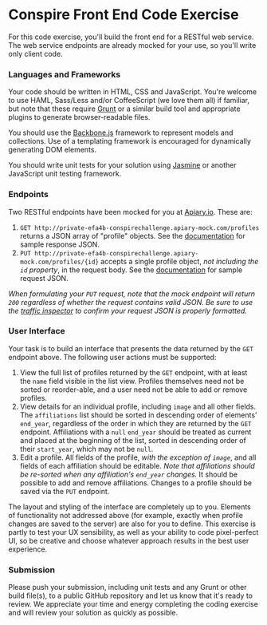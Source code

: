 Conspire Front End Code Exercise
================================

For this code exercise, you'll build the front end for a RESTful web service. The web service endpoints are already mocked for your use, so you'll write only client code.

### Languages and Frameworks

Your code should be written in HTML, CSS and JavaScript. You're welcome to use HAML, Sass/Less and/or CoffeeScript (we love them all) if familiar, but note that these require [Grunt](http://gruntjs.com/) or a similar build tool and appropriate plugins to generate browser-readable files.

You should use the [Backbone.js](http://backbonejs.org/) framework to represent models and collections. Use of a templating framework is encouraged for dynamically generating DOM elements.

You should write unit tests for your solution using [Jasmine](http://jasmine.github.io/2.0/introduction.html) or another JavaScript unit testing framework.

### Endpoints

Two RESTful endpoints have been mocked for you at [Apiary.io](http://docs.conspirechallenge.apiary.io/). These are:

  1. ```GET http://private-efa4b-conspirechallenge.apiary-mock.com/profiles``` returns a JSON array of "profile" objects. See the [documentation](http://docs.conspirechallenge.apiary.io/#get-%2Fprofiles) for sample response JSON.
  1. ```PUT http://private-efa4b-conspirechallenge.apiary-mock.com/profiles/{id}``` accepts a single profile object, _not including the ```id``` property_, in the request body. See the [documentation](http://docs.conspirechallenge.apiary.io/#put-%2Fprofiles%2F%7Bid%7D) for sample request JSON.

_When formulating your ```PUT``` request, note that the mock endpoint will return ```200``` regardless of whether the request contains valid JSON. Be sure to use the [traffic inspector](http://docs.conspirechallenge.apiary.io/traffic/efa4b) to confirm your request JSON is properly formatted._

### User Interface

Your task is to build an interface that presents the data returned by the ```GET``` endpoint above. The following user actions must be supported:

  1. View the full list of profiles returned by the ```GET``` endpoint, with at least the ```name``` field visible in the list view. Profiles themselves need not be sorted or reorder-able, and a user need not be able to add or remove profiles.
  1. View details for an individual profile, including ```image``` and all other fields. The ```affiliations``` list should be sorted in descending order of elements' ```end_year```, regardless of the order in which they are returned by the ```GET``` endpoint. Affiliations with a ```null``` ```end_year``` should be treated as current and placed at the beginning of the list, sorted in descending order of their ```start_year```, which may not be ```null```.
  1. Edit a profile. All fields of the profile, _with the exception of ```image```_, and all fields of each affiliation should be editable. _Note that affiliations should be re-sorted when any affiliation's ```end_year``` changes._ It should be possible to add and remove affiliations. Changes to a profile should be saved via the ```PUT``` endpoint.

The layout and styling of the interface are completely up to you. Elements of functionality not addressed above (for example, exactly when profile changes are saved to the server) are also for you to define. This exercise is partly to test your UX sensibility, as well as your ability to code pixel-perfect UI, so be creative and choose whatever approach results in the best user experience.

### Submission

Please push your submission, including unit tests and any Grunt or other build file(s), to a public GitHub repository and let us know that it's ready to review. We appreciate your time and energy completing the coding exercise and will review your solution as quickly as possible.
